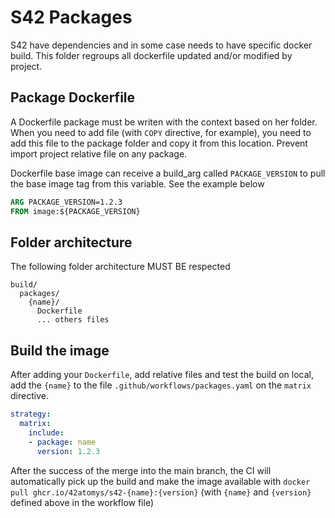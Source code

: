 # S42 Packages

S42 have dependencies and in some case needs to have specific docker build.
This folder regroups all dockerfile updated and/or modified by project.

## Package Dockerfile

A Dockerfile package must be writen with the context based on her folder.
When you need to add file (with `COPY` directive, for example), you need to add 
this file to the package folder and copy it from this location. Prevent import
project relative file on any package.

Dockerfile base image can receive a build_arg called `PACKAGE_VERSION` to
pull the base image tag from this variable. See the example below 

```Dockerfile
ARG PACKAGE_VERSION=1.2.3
FROM image:${PACKAGE_VERSION}

```

## Folder architecture

The following folder architecture MUST BE respected
```
build/
  packages/
    {name}/
      Dockerfile
      ... others files
```

## Build the image 

After adding your `Dockerfile`, add relative files and test the build on local, 
add the `{name}` to the file `.github/workflows/packages.yaml` on the `matrix`
directive. 

```yaml
strategy:
  matrix:
    include:
    - package: name
      version: 1.2.3
```

After the success of the merge into the main branch, the CI will automatically
pick up the build and make the image available with
`docker pull ghcr.io/42atomys/s42-{name}:{version}`
(with `{name}` and `{version}` defined above in the workflow file)